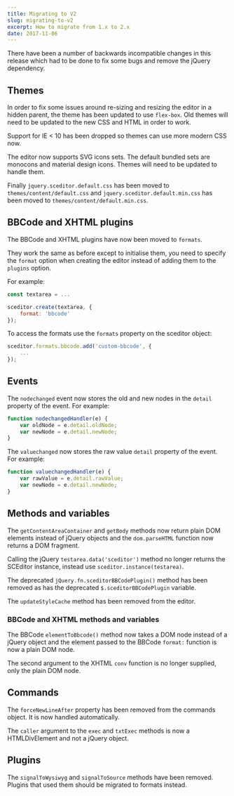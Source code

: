 ```yaml
---
title: Migrating to V2
slug: migrating-to-v2
excerpt: How to migrate from 1.x to 2.x
date: 2017-11-06
---
```


There have been a number of backwards incompatible changes in this release which
had to be done to fix some bugs and remove the jQuery dependency.


## Themes

In order to fix some issues around re-sizing and resizing the editor in a hidden
parent, the theme has been updated to use `flex-box`.
Old themes will need to be updated to the new CSS and HTML in order to work.

Support for IE < 10 has been dropped so themes can use more modern CSS now.

The editor now supports SVG icons sets. The default bundled sets are monocons
and material design icons. Themes will need to be updated to handle them.

Finally `jquery.sceditor.default.css` has been moved to `themes/content/default.css` and `jquery.sceditor.default.min.css` has been moved to `themes/content/default.min.css`.


## BBCode and XHTML plugins

The BBCode and XHTML plugins have now been moved to `formats`.

They work the same as before except to initialise them, you need to specify the
`format` option when creating the editor instead of adding them to the `plugins`
option.

For example:

```js
const textarea = ...

sceditor.create(textarea, {
    format: 'bbcode'
});
```

To access the formats use the `formats` property on the sceditor object:

```js
sceditor.formats.bbcode.add('custom-bbcode', {
    ...
});
```

## Events

The `nodechanged` event now stores the old and new nodes in the `detail` property
of the event. For example:

```js
function nodechangedHandler(e) {
    var oldNode = e.detail.oldNode;
    var newNode = e.detail.newNode;
}
```

The `valuechanged` now stores the raw value `detail` property of the event.
For example:

```js
function valuechangedHandler(e) {
    var rawValue = e.detail.rawValue;
    var newNode = e.detail.newNode;
}
```

## Methods and variables

The `getContentAreaContainer` and `getBody` methods now return plain DOM
elements instead of jQuery objects and the `dom.parseHTML` function now returns
a DOM fragment.

Calling the jQuery `testarea.data('sceditor')` method no longer returns the
SCEditor instance, instead use `sceditor.instance(testarea)`.

The deprecated `jQuery.fn.sceditorBBCodePlugin()` method has been removed as has
the deprecated `$.sceditorBBCodePlugin` variable.

The `updateStyleCache` method has been removed from the editor.

### BBCode and XHTML methods and variables

The BBCode `elementToBbcode()` method now takes a DOM node instead of a jQuery
object and the element passed to the BBCode `format:` function is now a plain
DOM node. 

The second argument to the XHTML `conv` function is no longer supplied, only the
plain DOM node.

## Commands

The `forceNewLineAfter` property has been removed from the commands object.
It is now handled automatically.


The `caller` argument to the `exec` and `txtExec` methods is now a
HTMLDivElement and not a jQuery object.

## Plugins

The `signalToWysiwyg` and `signalToSource` methods have been removed.
Plugins that used them should be migrated to formats instead.
